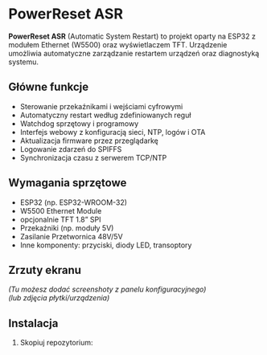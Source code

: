 # PowerReset ASR

**PowerReset ASR** (Automatic System Restart) to projekt oparty na ESP32 z modułem Ethernet (W5500) oraz wyświetlaczem TFT. Urządzenie umożliwia automatyczne zarządzanie restartem urządzeń oraz diagnostyką systemu.

## Główne funkcje

- Sterowanie przekaźnikami i wejściami cyfrowymi
- Automatyczny restart według zdefiniowanych reguł
- Watchdog sprzętowy i programowy
- Interfejs webowy z konfiguracją sieci, NTP, logów i OTA
- Aktualizacja firmware przez przeglądarkę
- Logowanie zdarzeń do SPIFFS
- Synchronizacja czasu z serwerem TCP/NTP

## Wymagania sprzętowe

- ESP32 (np. ESP32-WROOM-32)
- W5500 Ethernet Module
- opcjonalnie TFT 1.8” SPI
- Przekaźniki (np. moduły 5V)
- Zasilanie Przetwornica 48V/5V 
- Inne komponenty: przyciski, diody LED, transoptory

## Zrzuty ekranu

_(Tu możesz dodać screenshoty z panelu konfiguracyjnego)_  
_(lub zdjęcia płytki/urządzenia)_

## Instalacja

1. Skopiuj repozytorium:
